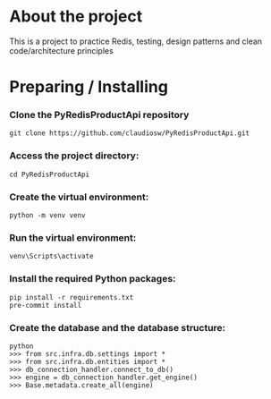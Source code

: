 # About the project
This is a project to practice Redis, testing, design patterns and clean code/architecture principles

# Preparing / Installing

### Clone the PyRedisProductApi repository
```
git clone https://github.com/claudiosw/PyRedisProductApi.git
```

### Access the project directory:
```
cd PyRedisProductApi
```

### Create the virtual environment:
```
python -m venv venv

```

### Run the virtual environment:
```
venv\Scripts\activate

```

### Install the required Python packages:
```
pip install -r requirements.txt
pre-commit install
```

### Create the database and the database structure:
```
python
>>> from src.infra.db.settings import *
>>> from src.infra.db.entities import *
>>> db_connection_handler.connect_to_db()
>>> engine = db_connection_handler.get_engine()
>>> Base.metadata.create_all(engine)
```